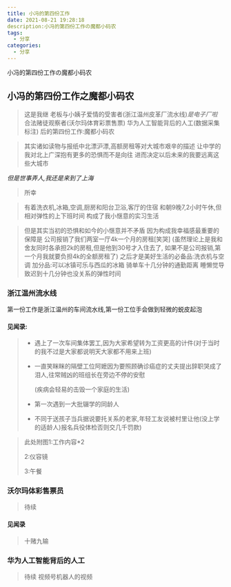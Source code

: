 ```yaml
---
title: 小冯的第四份工作
date: 2021-08-21 19:28:18
description:小冯的第四份工作の魔都小码农
tags:
  - 分享
categories:
  - 分享
---
```

 小冯的第四份工作の魔都小码农
 
<!-- more -->

## 小冯的第四份工作之魔都小码农


> 这是我继
> 老板与小姨子爱情的受害者(浙江温州皮革厂流水线)*是电子厂啦*
> 合法赌徒观察者(沃尔玛体育彩票售票)
> 华为人工智能背后的人工(数据采集标注)
> 后的第四份工作:魔都小码农

> 其实诸如读物与报纸中北漂沪漂,高额房租等对大城市艰辛的描述
> 让中学的我对北上广深抱有更多的恐惧而不是向往
> 进而决定以后未来的我要远离这些大城市

*但是世事弄人,我还是来到了上海*

> 所幸

> 有着洗衣机,冰箱,空调,厨房和阳台卫浴,客厅的住宿
> 和朝9晚7,2小时午休,但相对弹性的上下班时间
> 构成了我小惬意的实习生活

> 但是其实当初的恐惧和如今的小惬意并不矛盾
> 因为构成我幸福感最重要的保障是
> 公司报销了我们两室一厅4k一个月的房租[笑哭]
> (虽然理论上是我和舍友同时各承担2k的房租,但是他到30号才入住去了,
> 如果不是公司报销,第一个月我就要负担4k的全额房租了)
> 之后才是美好生活的必备品:洗衣机与空调
> 加分品:可以冰镇可乐与西瓜的冰箱
> 骑单车十几分钟的通勤距离
> 睡懒觉导致迟到十几分钟也没关系的弹性时间



### 浙江温州流水线

第一份工作是浙江温州的车间流水线,第一份工位手会做到轻微的蜕皮起泡

#### 见闻录:

> * 遇上了一次车间集体罢工,因为大家希望转为工资更高的计件(对于当时的我不过是大家都说明天大家都不用来上班)
>
> * 一直笑眯眯的隔壁工位阿嬷因为要照顾确诊癌症的丈夫提出辞职哭成了泪人,往常贼凶的班组长在旁边不停的安慰
>
>   (疾病会轻易的击毁一个家庭的生活)
>
> * 第一次遇到一大批辍学的同龄人
>
> * 不同于送孩子当兵据说要托关系的老家,年轻工友说被村里让他(没上学的适龄人)报名兵役体检否则交几千罚款)

> 此处附图1:工作内容*2
>
> 2:仪容镜
>
> 3:午餐

### 沃尔玛体彩售票员
> 待续
#### 见闻录

> 十赌九输

### 华为人工智能背后的人工
> 待续
> 视频号机器人的视频



